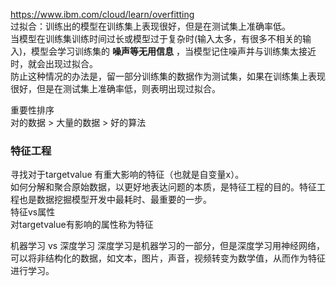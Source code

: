 https://www.ibm.com/cloud/learn/overfitting  
过拟合：训练出的模型在训练集上表现很好，但是在测试集上准确率低。  
当模型在训练集训练时间过长或模型过于复杂时(输入太多，有很多不相关的输入)，模型会学习训练集的 __噪声等无用信息__ ，当模型记住噪声并与训练集太接近时，就会出现过拟合。  
防止这种情况的办法是，留一部分训练集的数据作为测试集，如果在训练集上表现很好，但是在测试集上准确率低，则表明出现过拟合。  

重要性排序  
对的数据 > 大量的数据 > 好的算法

### 特征工程
寻找对于targetvalue 有重大影响的特征（也就是自变量x）。  
如何分解和聚合原始数据，以更好地表达问题的本质，是特征工程的目的。特征工程也是数据挖掘模型开发中最耗时、最重要的一步。  
特征vs属性  
对targetvalue有影响的属性称为特征  

机器学习 vs 深度学习
深度学习是机器学习的一部分，但是深度学习用神经网络，可以将非结构化的数据，如文本，图片，声音，视频转变为数学值，从而作为特征进行学习。

